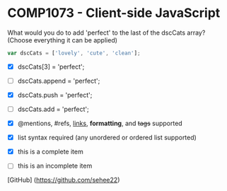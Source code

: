 # COMP1073 - Client-side JavaScript


What would you do to add 'perfect' to the last of the dscCats array? 
(Choose everything it can be applied)

```js
var dscCats = ['lovely', 'cute', 'clean'];
```



- [x] dscCats[3] = 'perfect';
- [ ] dscCats.append = 'perfect';
- [x] dscCats.push = 'perfect';
- [ ] dscCats.add = 'perfect';


- [x] @mentions, #refs, [links](), **formatting**, and <del>tags</del> supported
- [x] list syntax required (any unordered or ordered list supported)
- [x] this is a complete item
- [ ] this is an incomplete item

[GitHub] (https://github.com/sehee22)